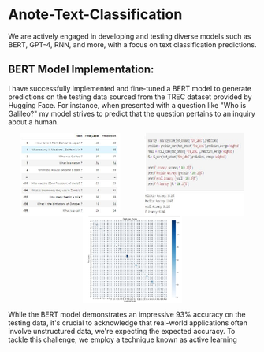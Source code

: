 # Anote-Text-Classification

We are actively engaged in developing and testing diverse models such as BERT, GPT-4, RNN, and more, with a focus on text classification predictions.

## BERT Model Implementation:
I have successfully implemented and fine-tuned a BERT model to generate predictions on the testing data sourced from the TREC dataset provided by Hugging Face. For instance, when presented with a question like "Who is Galileo?" my model strives to predict that the question pertains to an inquiry about a human. 

<div style="display: flex; flex-wrap: wrap; justify-content: space-around;">
    <img src="https://github.com/Whiteii/Anote-Text-Classification/blob/main/FineLabel/Capture.JPG" alt="Testing Snapshot 1" style="width: 40%;">
    <img src="https://github.com/Whiteii/Anote-Text-Classification/blob/main/FineLabel/Capture2.JPG" alt="Testing Snapshot 2" style="width: 40%;">
    <img src="https://github.com/Whiteii/Anote-Text-Classification/blob/main/FineLabel/ConfusionMatrix.JPG" alt="Confusion Matrix" style="width: 40%;">
</div>


While the BERT model demonstrates an impressive 93% accuracy on the testing data, it's crucial to acknowledge that real-world applications often involve unstructured data, we're expecting the expected accuracy. To tackle this challenge, we employ a technique known as active learning 









